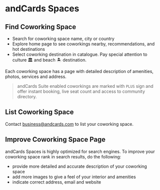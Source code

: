 # andCards Spaces

## Find Coworking Space

* Search for coworking space name, city or country
* Explore home page to see coworkings nearby, recommendations, and hot destinations
* Select coworking destination in catalogue. Pay special attention to culture 🏛 and beach 🏝 destination.

Each coworking space has a page with detailed description of amenities, photos, services and address.

> andCards Suite enabled coworkings are marked with `PLUS` sign and offer instant booking, live seat count and access to community directory.

## List Coworking Space

Contact business@andcards.com to list your coworking space.

## Improve Coworking Space Page

andCards Spaces is highly optimized for search engines. To improve your coworking space rank in search results, do the following:

* provide more detailed and accurate description of your coworking space
* add more images to give a feel of your interior and amenities
* indicate correct address, email and website

